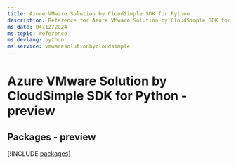 ```yaml
---
title: Azure VMware Solution by CloudSimple SDK for Python
description: Reference for Azure VMware Solution by CloudSimple SDK for Python
ms.date: 04/12/2024
ms.topic: reference
ms.devlang: python
ms.service: vmwaresolutionbycloudsimple
---
```

# Azure VMware Solution by CloudSimple SDK for Python - preview
## Packages - preview
[!INCLUDE [packages](vmware-solution-by-cloudsimple-index.md)]